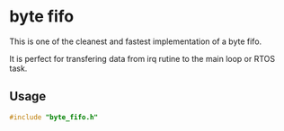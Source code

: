 # byte fifo
This is one of the cleanest and fastest implementation of a byte fifo.

It is perfect for transfering data from irq rutine to the main loop or RTOS task.

## Usage
```c
#include "byte_fifo.h"

```




